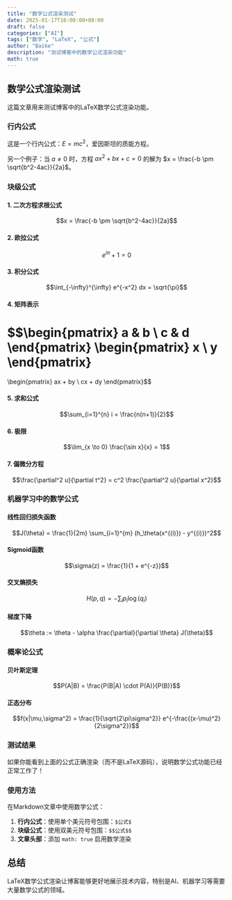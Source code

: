 ```yaml
---
title: "数学公式渲染测试"
date: 2025-01-17T16:00:00+08:00
draft: false
categories: ["AI"]
tags: ["数学", "LaTeX", "公式"]
author: "Baike"
description: "测试博客中的数学公式渲染功能"
math: true
---
```


## 数学公式渲染测试

这篇文章用来测试博客中的LaTeX数学公式渲染功能。

### 行内公式

这是一个行内公式：$E = mc^2$，爱因斯坦的质能方程。

另一个例子：当 $a \neq 0$ 时，方程 $ax^2 + bx + c = 0$ 的解为 $x = \frac{-b \pm \sqrt{b^2-4ac}}{2a}$。

### 块级公式

#### 1. 二次方程求根公式

$$x = \frac{-b \pm \sqrt{b^2-4ac}}{2a}$$

#### 2. 欧拉公式

$$e^{i\pi} + 1 = 0$$

#### 3. 积分公式

$$\int_{-\infty}^{\infty} e^{-x^2} dx = \sqrt{\pi}$$

#### 4. 矩阵表示

$$\begin{pmatrix}
a & b \\
c & d
\end{pmatrix}
\begin{pmatrix}
x \\
y
\end{pmatrix}
=
\begin{pmatrix}
ax + by \\
cx + dy
\end{pmatrix}$$

#### 5. 求和公式

$$\sum_{i=1}^{n} i = \frac{n(n+1)}{2}$$

#### 6. 极限

$$\lim_{x \to 0} \frac{\sin x}{x} = 1$$

#### 7. 偏微分方程

$$\frac{\partial^2 u}{\partial t^2} = c^2 \frac{\partial^2 u}{\partial x^2}$$

### 机器学习中的数学公式

#### 线性回归损失函数

$$J(\theta) = \frac{1}{2m} \sum_{i=1}^{m} (h_\theta(x^{(i)}) - y^{(i)})^2$$

#### Sigmoid函数

$$\sigma(z) = \frac{1}{1 + e^{-z}}$$

#### 交叉熵损失

$$H(p,q) = -\sum_{i} p_i \log(q_i)$$

#### 梯度下降

$$\theta := \theta - \alpha \frac{\partial}{\partial \theta} J(\theta)$$

### 概率论公式

#### 贝叶斯定理

$$P(A|B) = \frac{P(B|A) \cdot P(A)}{P(B)}$$

#### 正态分布

$$f(x|\mu,\sigma^2) = \frac{1}{\sqrt{2\pi\sigma^2}} e^{-\frac{(x-\mu)^2}{2\sigma^2}}$$

### 测试结果

如果你能看到上面的公式正确渲染（而不是LaTeX源码），说明数学公式功能已经正常工作了！

### 使用方法

在Markdown文章中使用数学公式：

1. **行内公式**：使用单个美元符号包围：`$公式$`
2. **块级公式**：使用双美元符号包围：`$$公式$$`
3. **文章头部**：添加 `math: true` 启用数学渲染

## 总结

LaTeX数学公式渲染让博客能够更好地展示技术内容，特别是AI、机器学习等需要大量数学公式的领域。
